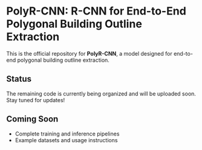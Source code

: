 # PolyR-CNN: R-CNN for End-to-End Polygonal Building Outline Extraction

This is the official repository for **PolyR-CNN**, a model designed for end-to-end polygonal building outline extraction.

## Status

The remaining code is currently being organized and will be uploaded soon. Stay tuned for updates!

## Coming Soon

- Complete training and inference pipelines
- Example datasets and usage instructions

